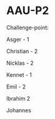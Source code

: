 # AAU-P2

Challenge-point:

Asger - 1

Christian - 2

Nicklas - 2

Kennet - 1

Emil - 2

Ibrahim  2

Johannes

